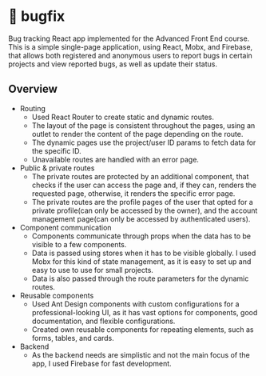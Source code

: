 # :bug: bugfix

Bug tracking React app implemented for the Advanced Front End course.
This is a simple single-page application, using React, Mobx, and Firebase, that allows both registered and anonymous users to report bugs in certain projects and view reported bugs, as well as update their status.

## Overview
* Routing  
    - Used React Router to create static and dynamic routes.
    - The layout of the page is consistent throughout the pages, using an outlet to render the content of the page depending on the route.
    - The dynamic pages use the project/user ID params to fetch data for the specific ID.
    - Unavailable routes are handled with an error page.
* Public & private routes  
    - The private routes are protected by an additional component, that checks if the user can access the page and, if they can, renders the requested page, otherwise, it renders the specific error page.
    - The private routes are the profile pages of the user that opted for a private profile(can only be accessed by the owner), and the account management page(can only be accessed by authenticated users).
* Component communication
    - Components communicate through props when the data has to be visible to a few components.
    - Data is passed using stores when it has to be visible globally. I used Mobx for this kind of state management, as it is easy to set up and easy to use to use for small projects.
    - Data is also passed through the route parameters for the dynamic routes.
* Reusable components
    - Used Ant Design components with custom configurations for a professional-looking UI, as it has vast options for components, good documentation, and flexible configurations.
    - Created own reusable components for repeating elements, such as forms, tables, and cards.
* Backend
    - As the backend needs are simplistic and not the main focus of the app, I used Firebase for fast development.
